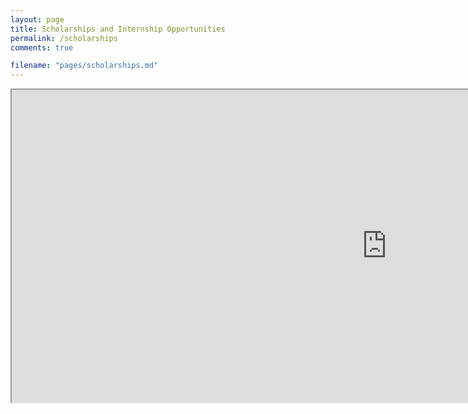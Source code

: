 ```yaml
---
layout: page
title: Scholarships and Internship Opportunities
permalink: /scholarships
comments: true

filename: "pages/scholarships.md"
---
```


<iframe src="https://docs.google.com/spreadsheets/d/e/2PACX-1vQ4_1XEYQFIXNuMqJcjuBS4PzD7BRO5rbTdi2CxfPDEIXvMELkhylv9DktbatrQoD3ScuGoMBbWHSwJ/pubhtml" width="1200px" height="500px"></iframe>